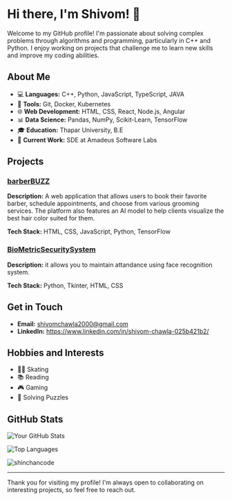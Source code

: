 # Hi there, I'm Shivom! 👋

Welcome to my GitHub profile! I'm passionate about solving complex problems through algorithms and programming, particularly in C++ and Python. I enjoy working on projects that challenge me to learn new skills and improve my coding abilities.

## About Me

- 💻 **Languages:** C++, Python, JavaScript, TypeScript, JAVA
- 🔧 **Tools:** Git, Docker, Kubernetes
- 🌐 **Web Development:** HTML, CSS, React, Node.js, Angular
- 📊 **Data Science:** Pandas, NumPy, Scikit-Learn, TensorFlow
- 🎓 **Education:** Thapar University, B.E
- 💼 **Current Work:** SDE at Amadeus Software Labs

## Projects

### [barberBUZZ](https://shivom2k.github.io/BarberBUZZ/)
**Description:** A web application that allows users to book their favorite barber, schedule appointments, and choose from various grooming services. The platform also features an AI model to help clients visualize the best hair color suited for them.

**Tech Stack:** HTML, CSS, JavaScript, Python, TensorFlow

### [BioMetricSecuritySystem](https://shivom2k.github.io/BarberBUZZ/)
**Description:** it allows you to maintain attandance using face recognition system.

**Tech Stack:** Python, Tkinter, HTML, CSS 

## Get in Touch

- **Email:** shivomchawla2000@gmail.com
- **LinkedIn:** https://www.linkedin.com/in/shivom-chawla-025b421b2/

## Hobbies and Interests

- 🚴‍♂️ Skating
- 📚 Reading
- 🎮 Gaming
- 🧩 Solving Puzzles

## GitHub Stats

![Your GitHub Stats](https://github-readme-stats.vercel.app/api?username=shivom2k&show_icons=true&theme=radical)

![Top Languages](https://github-readme-stats.vercel.app/api/top-langs/?username=shivom2k&layout=compact&theme=radical)

<img src="https://streak-stats.demolab.com?user=shivom2k&theme=dark&border_radius=7.8" alt="shinchancode" />

---

Thank you for visiting my profile! I'm always open to collaborating on interesting projects, so feel free to reach out.
